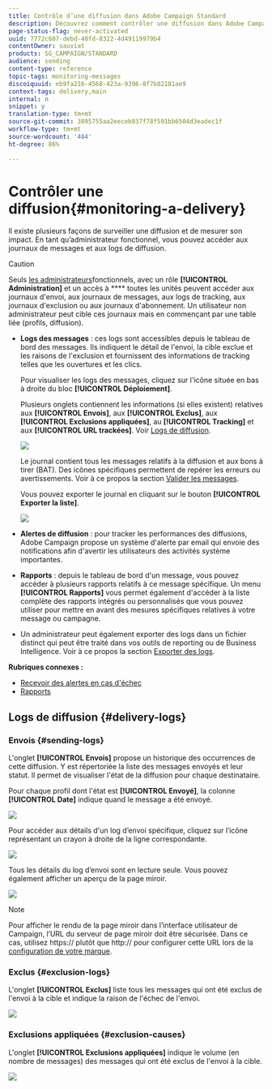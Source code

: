 ```yaml
---
title: Contrôle d’une diffusion dans Adobe Campaign Standard
description: Découvrez comment contrôler une diffusion dans Adobe Campaign Standard.
page-status-flag: never-activated
uuid: 7772c607-debd-40fd-8322-4d49119979b4
contentOwner: sauviat
products: SG_CAMPAIGN/STANDARD
audience: sending
content-type: reference
topic-tags: monitoring-messages
discoiquuid: eb9fa216-4568-423a-9396-8f7b82181ae9
context-tags: delivery,main
internal: n
snippet: y
translation-type: tm+mt
source-git-commit: 3895755aa2eeceb837f78f591bb6504d3eadec1f
workflow-type: tm+mt
source-wordcount: '484'
ht-degree: 86%

---
```



# Contrôler une diffusion{#monitoring-a-delivery}

Il existe plusieurs façons de surveiller une diffusion et de mesurer son impact. En tant qu’administrateur fonctionnel, vous pouvez accéder aux journaux de messages et aux logs de diffusion.
>[!CAUTION]
>
>Seuls [les administrateurs](../../administration/using/users-management.md#functional-administrators)fonctionnels, avec un rôle **[!UICONTROL Administration]** et un accès à **** toutes les unités peuvent accéder aux journaux d&#39;envoi, aux journaux de messages, aux logs de tracking, aux journaux d&#39;exclusion ou aux journaux d&#39;abonnement. Un utilisateur non administrateur peut cible ces journaux mais en commençant par une table liée (profils, diffusion).

* **Logs des messages** : ces logs sont accessibles depuis le tableau de bord des messages. Ils indiquent le détail de l&#39;envoi, la cible exclue et les raisons de l&#39;exclusion et fournissent des informations de tracking telles que les ouvertures et les clics.

   Pour visualiser les logs des messages, cliquez sur l&#39;icône située en bas à droite du bloc **[!UICONTROL Déploiement]**.

   Plusieurs onglets contiennent les informations (si elles existent) relatives aux **[!UICONTROL Envois]**, aux **[!UICONTROL Exclus]**, aux **[!UICONTROL Exclusions appliquées]**, au **[!UICONTROL Tracking]** et aux **[!UICONTROL URL trackées]**. Voir [Logs de diffusion](#delivery-logs).

   ![](assets/sending_delivery1.png)

   Le journal contient tous les messages relatifs à la diffusion et aux bons à tirer (BAT). Des icônes spécifiques permettent de repérer les erreurs ou avertissements. Voir à ce propos la section [Valider les messages](../../sending/using/previewing-messages.md).

   Vous pouvez exporter le journal en cliquant sur le bouton **[!UICONTROL Exporter la liste]**.

   ![](assets/sending_delivery2.png)

* **Alertes de diffusion** : pour tracker les performances des diffusions, Adobe Campaign propose un système d&#39;alerte par email qui envoie des notifications afin d&#39;avertir les utilisateurs des activités système importantes.
* **Rapports** : depuis le tableau de bord d&#39;un message, vous pouvez accéder à plusieurs rapports relatifs à ce message spécifique. Un menu **[!UICONTROL Rapports]** vous permet également d&#39;accéder à la liste complète des rapports intégrés ou personnalisés que vous pouvez utiliser pour mettre en avant des mesures spécifiques relatives à votre message ou campagne.
* Un administrateur peut également exporter des logs dans un fichier distinct qui peut être traité dans vos outils de reporting ou de Business Intelligence. Voir à ce propos la section [Exporter des logs](../../automating/using/exporting-logs.md).

**Rubriques connexes :**

* [Recevoir des alertes en cas d&#39;échec](../../sending/using/receiving-alerts-when-failures-happen.md)
* [Rapports](../../reporting/using/about-dynamic-reports.md)

## Logs de diffusion {#delivery-logs}

### Envois {#sending-logs}

L&#39;onglet **[!UICONTROL Envois]** propose un historique des occurrences de cette diffusion. Y est répertoriée la liste des messages envoyés et leur statut. Il permet de visualiser l&#39;état de la diffusion pour chaque destinataire.

Pour chaque profil dont l&#39;état est **[!UICONTROL Envoyé]**, la colonne **[!UICONTROL Date]** indique quand le message a été envoyé.

![](assets/sending_delivery3.png)

Pour accéder aux détails d&#39;un log d’envoi spécifique, cliquez sur l’icône représentant un crayon à droite de la ligne correspondante.

![](assets/sending_access-sending-log.png)

Tous les détails du log d’envoi sont en lecture seule. Vous pouvez également afficher un aperçu de la page miroir.

![](assets/sending_sending-log.png)

>[!NOTE]
>
>Pour afficher le rendu de la page miroir dans l’interface utilisateur de Campaign, l’URL du serveur de page miroir doit être sécurisée. Dans ce cas, utilisez https:// plutôt que http:// pour configurer cette URL lors de la [configuration de votre marque](../../administration/using/branding.md#configuring-and-using-brands).

### Exclus {#exclusion-logs}

L&#39;onglet **[!UICONTROL Exclus]** liste tous les messages qui ont été exclus de l&#39;envoi à la cible et indique la raison de l&#39;échec de l&#39;envoi.

![](assets/sending_delivery4.png)

### Exclusions appliquées {#exclusion-causes}

L&#39;onglet **[!UICONTROL Exclusions appliquées]** indique le volume (en nombre de messages) des messages qui ont été exclus de l&#39;envoi à la cible.

![](assets/sending_delivery5.png)
